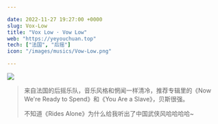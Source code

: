 ```yaml
---

date: 2022-11-27 19:27:00 +0000
slug: Vox-Low
title: "Vox Low · Vow Low"
web: "https://yeyouchuan.top"
tech: ["法国", "后摇"]
icon: "/images/musics/Vow-Low.png"

---
```


![](https://files.catbox.moe/74hr05.png)



> 来自法国的后摇乐队，音乐风格和惘闻一样清冷，推荐专辑里的《Now We're Ready to Spend》和《You Are a Slave》，贝斯很强。
>
> 不知道《Rides Alone》为什么给我听出了中国武侠风哈哈哈哈~